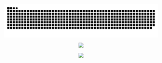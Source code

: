 <picture>
  <source
    media="(prefers-color-scheme: dark)"
    srcset="https://raw.githubusercontent.com/platane/snk/output/github-contribution-grid-snake-dark.svg"
  />
  <source
    media="(prefers-color-scheme: light)"
    srcset="https://raw.githubusercontent.com/platane/snk/output/github-contribution-grid-snake.svg"
  />
  <img
    alt="github contribution grid snake animation"
    src="https://raw.githubusercontent.com/platane/snk/output/github-contribution-grid-snake.svg"
  />
</picture>

<p align="center"><a href="https://github.com/3Dimensionss"><img src="https://github-readme-stats.vercel.app/api?username=3Dimensionss&show_icons=true&theme=radical"></a></p>
<p align="center"><a href="https://github.com/3Dimensionss"><img src="https://github-readme-stats.vercel.app/api/top-langs/?username=3Dimensionss&theme=radical&layout=compact"></a></p> 
